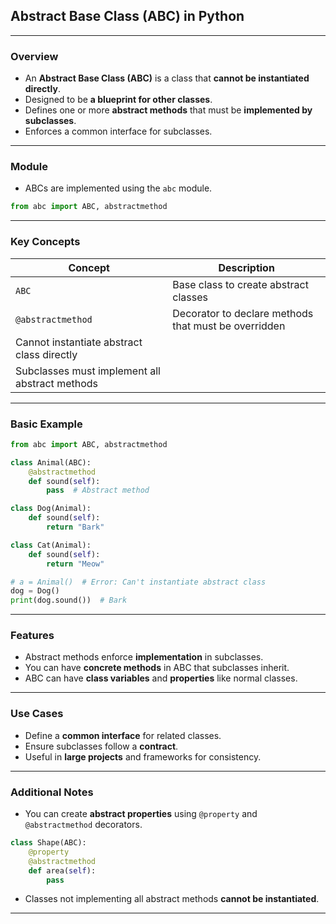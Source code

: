 ## **Abstract Base Class (ABC) in Python**

---

### **Overview**

* An **Abstract Base Class (ABC)** is a class that **cannot be instantiated directly**.
* Designed to be **a blueprint for other classes**.
* Defines one or more **abstract methods** that must be **implemented by subclasses**.
* Enforces a common interface for subclasses.

---

### **Module**

* ABCs are implemented using the `abc` module.

```python
from abc import ABC, abstractmethod
```

---

### **Key Concepts**

| Concept                                        | Description                                          |
| ---------------------------------------------- | ---------------------------------------------------- |
| `ABC`                                          | Base class to create abstract classes                |
| `@abstractmethod`                              | Decorator to declare methods that must be overridden |
| Cannot instantiate abstract class directly     |                                                      |
| Subclasses must implement all abstract methods |                                                      |

---

### **Basic Example**

```python
from abc import ABC, abstractmethod

class Animal(ABC):
    @abstractmethod
    def sound(self):
        pass  # Abstract method

class Dog(Animal):
    def sound(self):
        return "Bark"

class Cat(Animal):
    def sound(self):
        return "Meow"

# a = Animal()  # Error: Can't instantiate abstract class
dog = Dog()
print(dog.sound())  # Bark
```

---

### **Features**

* Abstract methods enforce **implementation** in subclasses.
* You can have **concrete methods** in ABC that subclasses inherit.
* ABC can have **class variables** and **properties** like normal classes.

---

### **Use Cases**

* Define a **common interface** for related classes.
* Ensure subclasses follow a **contract**.
* Useful in **large projects** and frameworks for consistency.

---

### **Additional Notes**

* You can create **abstract properties** using `@property` and `@abstractmethod` decorators.

```python
class Shape(ABC):
    @property
    @abstractmethod
    def area(self):
        pass
```

* Classes not implementing all abstract methods **cannot be instantiated**.

---
